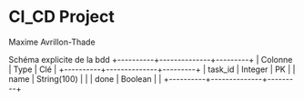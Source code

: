 # CI_CD Project

Maxime Avrillon-Thade

Schéma explicite de la bdd
+----------+--------------+---------+
| Colonne | Type | Clé |
+----------+--------------+---------+
| task_id | Integer | PK |
| name | String(100) | |
| done | Boolean | |
+----------+--------------+---------+
